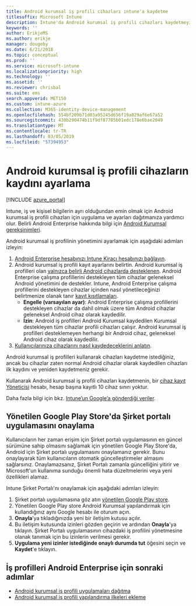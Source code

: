 ```yaml
---
title: Android kurumsal iş profili cihazları ıntune'a kaydetme
titlesuffix: Microsoft Intune
description: Intune'da Android kurumsal iş profili cihazları kaydetmeyi öğrenin.
keywords: ''
author: ErikjeMS
ms.author: erikje
manager: dougeby
ms.date: 6/21/2018
ms.topic: conceptual
ms.prod: ''
ms.service: microsoft-intune
ms.localizationpriority: high
ms.technology: ''
ms.assetid: ''
ms.reviewer: chrisbal
ms.suite: ems
search.appverid: MET150
ms.custom: intune-azure
ms.collection: M365-identity-device-management
ms.openlocfilehash: 554bf209b71d03a95245d656f19a029af6e67a52
ms.sourcegitcommit: 430b290474b11f9df87785b01edc178e6bae2049
ms.translationtype: MT
ms.contentlocale: tr-TR
ms.lasthandoff: 03/05/2019
ms.locfileid: "57394953"
---
```

# <a name="set-up-enrollment-of-android-enterprise-work-profile-devices"></a>Android kurumsal iş profili cihazların kaydını ayarlama

[!INCLUDE [azure_portal](./includes/azure_portal.md)]

Intune, iş ve kişisel bilgilerin ayrı olduğundan emin olmak için Android kurumsal iş profili cihazları için uygulama ve ayarları dağıtmanıza yardımcı olur. Belirli Android Enterprise hakkında bilgi için [Android Kurumsal gereksinimleri](https://support.google.com/work/android/answer/6174145?hl=en&ref_topic=6151012).

Android kurumsal iş profilinin yönetimini ayarlamak için aşağıdaki adımları izleyin:

1. [Android Enterprise hesabınızı Intune Kiracı hesabınızı bağlayın](connect-intune-android-enterprise.md).
2. Android kurumsal iş profili kayıt ayarlarını belirtin. Android kurumsal iş profilleri olan [yalnızca belirli Android cihazlarda desteklenen](https://support.google.com/work/android/answer/6174145?hl=en&ref_topic=6151012%20style=%22target=new_window%22). Android Enterprise çalışma profillerini destekleyen tüm cihazlar geleneksel Android yönetimini de destekler. Intune, Android Enterprise çalışma profillerini destekleyen cihazlar içinden nasıl yönetileceğinizi belirtmenize olanak tanır [kayıt kısıtlamaları](enrollment-restrictions-set.md).
    - **Engelle (varsayılan ayar)**:  Android Enterprise çalışma profillerini destekleyen cihazlar da dahil olmak üzere tüm Android cihazlar geleneksel Android cihaz olarak kaydedilir.
    - **İzin**: Android iş profilleri Android Kurumsal kaydedilen Kurumsal destekleyen tüm cihazlar profili cihazları çalışır. Android kurumsal iş profilleri desteklemeyen herhangi bir Android cihaz, geleneksel Android cihaz olarak kaydedilir.
3. [Kullanıcılarınıza cihazlarını nasıl kaydedeceklerini anlatın](/intune-user-help/enroll-your-device-in-intune-android).


Android kurumsal iş profilleri kullanarak cihazları kaydetme istediğiniz, ancak bu cihazlar zaten normal Android cihazlar olarak kaydedilen cihazları ilk kaydını ve yeniden kaydetmeniz gerekir.

Kullanarak Android kurumsal iş profili cihazları kaydetmenin, bir [cihaz kayıt Yöneticisi](device-enrollment-manager-enroll.md) hesabı, hesap başına kayıtlı 10 cihaz sınırı yoktur.

Daha fazla bilgi için bkz. [Intune’un Google’a gönderdiği veriler](data-intune-sends-to-google.md).

## <a name="approve-the-company-portal-app-in-the-managed-google-play-store"></a>Yönetilen Google Play Store'da Şirket portalı uygulamasını onaylama

Kullanıcıların her zaman erişim için Şirket portalı uygulamasının en güncel sürümüne sahip olmasını sağlamak için yönetilen Google Play Store'da, Android için Şirket portalı uygulamasını onaylamanız gerekir. Bunu onaylayarak tüm kullanıcıların otomatik güncelleştirmeler almasını sağlarsınız. Onaylamazsanız, Şirket Portalı zamanla güncelliğini yitirir ve Microsoft'un kullanıma sunduğu önemli hata düzeltmelerini veya yeni özellikleri alamaz.

Intune Şirket Portalı'nı onaylamak için aşağıdaki adımları izleyin:

1.  Şirket portalı uygulamasına göz atın [yönetilen Google Play store](https://play.google.com/work/apps/details?id=com.microsoft.windowsintune.companyportal).
2.  Yönetilen Google Play store Android Kurumsal yapılandırmak için kullandığınız aynı Google hesabı ile oturum açın.
3.  **Onayla**’ya tıkladığınızda yeni bir iletişim kutusu açılır.
4.  Bu iletişim kutusunda izinleri gözden geçirin ve ardından **Onayla**'ya tıklayın. Şirket Portalı uygulamasının cihazdaki iş profilini yönetmesine olanak tanımak için bu izinlerin verilmesi gerekir.
5.  **Uygulama yeni izinler istediğinde onaylı durumda tut** öğesini seçin ve **Kaydet**'e tıklayın.

## <a name="next-steps-for-android-enterprise-work-profiles"></a>İş profilleri Android Enterprise için sonraki adımlar
- [Android kurumsal iş profili uygulamaları dağıtma](apps-add-android-for-work.md)
- [Android kurumsal iş profili yapılandırma ilkeleri ekleme](device-profiles.md)
